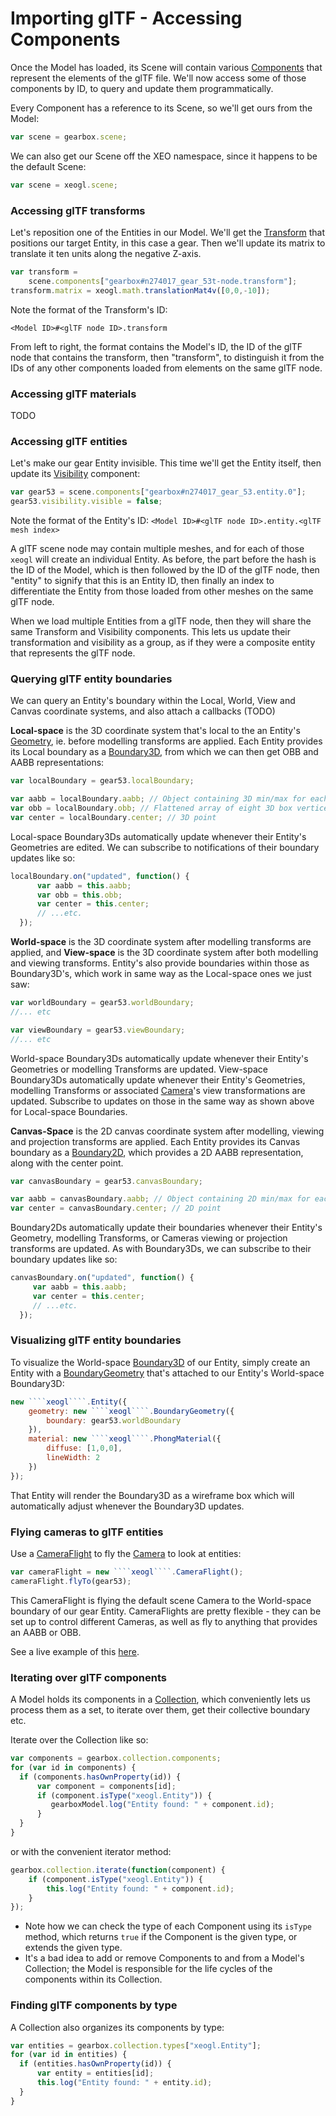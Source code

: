# Importing glTF - Accessing Components

Once the Model has loaded, its Scene will contain various [Components](http://xeogl.org/docs/classes/Component.html) 
that represent the elements of the glTF file. We'll now access some of those components by ID, to query and update them 
programmatically.

Every Component has a reference to its Scene, so we'll get ours from the Model:

```javascript
var scene = gearbox.scene;
```

We can also get our Scene off the XEO namespace, since it happens to be the default Scene:

```javascript
var scene = xeogl.scene;
```

### Accessing glTF transforms

Let's reposition one of the Entities in our Model. We'll get the [Transform](http://xeogl.org/docs/classes/Transform.html) that 
positions our target Entity, in this case a gear. Then we'll update its matrix to translate it ten units along the negative Z-axis.

```javascript
var transform = 
    scene.components["gearbox#n274017_gear_53t-node.transform"];
transform.matrix = xeogl.math.translationMat4v([0,0,-10]);
```

Note the format of the Transform's ID:

`<Model ID>#<glTF node ID>.transform`

From left to right, the format contains the Model's ID, the ID of the glTF node that contains the transform, then 
"transform", to distinguish it from the IDs of any other components loaded from elements on the same glTF node.

### Accessing glTF materials

TODO

### Accessing glTF entities

Let's make our gear Entity invisible. This time we'll get the Entity itself, then update 
its [Visibility](http://xeogl.org/docs/classes/Visibility.html) component:

```javascript
var gear53 = scene.components["gearbox#n274017_gear_53.entity.0"];
gear53.visibility.visible = false;
```

Note the format of the Entity's ID: `<Model ID>#<glTF node ID>.entity.<glTF mesh index>`

A glTF scene node may contain multiple meshes, and for each of those ````xeogl```` will create an individual Entity. As 
before, the part before the hash is the ID of the Model, which is then followed by the ID of the glTF node, then "entity" 
to signify that this is an Entity ID, then finally an index to differentiate the Entity from those loaded from other 
meshes on the same glTF node.

When we load multiple Entities from a glTF node, then they will share the same Transform and Visibility components. This 
lets us update their transformation and visibility as a group, as if they were a composite entity that represents 
the glTF node.

### Querying glTF entity boundaries

We can query an Entity's boundary within the Local, World, View and Canvas coordinate systems, and also attach a callbacks \(TODO\)

**Local-space** is the 3D coordinate system that's local to the an Entity's [Geometry](http://xeogl.org/docs/classes/Geometry.html), ie. before modelling transforms are 
applied. Each Entity provides its Local boundary as a [Boundary3D](http://````xeogl````.org/docs/classes/Boundary3D.html), from 
which we can then get OBB and AABB representations:

```javascript
var localBoundary = gear53.localBoundary;

var aabb = localBoundary.aabb; // Object containing 3D min/max for each axis 
var obb = localBoundary.obb; // Flattened array of eight 3D box vertices 
var center = localBoundary.center; // 3D point
```

Local-space Boundary3Ds automatically update whenever their Entity's Geometries are edited. We can subscribe to 
notifications of their boundary updates like so:

```javascript
localBoundary.on("updated", function() {    
      var aabb = this.aabb;
      var obb = this.obb;
      var center = this.center;
      // ...etc.
  });
```

**World-space** is the 3D coordinate system after modelling transforms are applied, and **View-space** is the 3D 
coordinate system after both modelling and viewing transforms. Entity's also provide boundaries within those as 
Boundary3D's, which work in same way as the Local-space ones we just saw:

```javascript
var worldBoundary = gear53.worldBoundary;
//... etc

var viewBoundary = gear53.viewBoundary;
//... etc
```

World-space Boundary3Ds automatically update whenever their Entity's Geometries or modelling Transforms are updated. View-space 
Boundary3Ds automatically update whenever their Entity's Geometries, modelling Transforms or associated 
[Camera](http://````xeogl````.org/docs/classes/Camera.html)'s view transformations are updated. Subscribe to updates on those 
in the same way as shown above for Local-space Boundaries.

**Canvas-Space** is the 2D canvas coordinate system after modelling, viewing and projection transforms are applied. Each 
Entity provides its Canvas boundary as a [Boundary2D](http://````xeogl````.org/docs/classes/Boundary2D.html), which provides 
a 2D AABB representation, along with the center point.

```javascript
var canvasBoundary = gear53.canvasBoundary;

var aabb = canvasBoundary.aabb; // Object containing 2D min/max for each axis  
var center = canvasBoundary.center; // 2D point
```

Boundary2Ds automatically update their boundaries whenever their Entity's Geometry, modelling Transforms, or Cameras 
viewing or projection transforms are updated. As with Boundary3Ds, we can subscribe to their boundary updates like so:

```javascript
canvasBoundary.on("updated", function() {    
     var aabb = this.aabb;
     var center = this.center;
     // ...etc.
  });
```

### Visualizing glTF entity boundaries

To visualize the World-space [Boundary3D](http://````xeogl````.org/docs/classes/Boundary3D.html) of our 
Entity, simply create an Entity with a [BoundaryGeometry](http://````xeogl````.org/docs/classes/BoundaryGeometry.html) that's 
attached to our Entity's World-space Boundary3D:

```javascript
new ````xeogl````.Entity({
    geometry: new ````xeogl````.BoundaryGeometry({
        boundary: gear53.worldBoundary
    }),
    material: new ````xeogl````.PhongMaterial({
        diffuse: [1,0,0],
        lineWidth: 2
    })
});
```

That Entity will render the Boundary3D as a wireframe box which will automatically adjust whenever the Boundary3D updates.

### Flying cameras to glTF entities

Use a [CameraFlight](http://````xeogl````.org/docs/classes/CameraFlight.html) to fly 
the [Camera](http://````xeogl````.org/docs/classes/Camera.html) to look at entities:

```javascript
var cameraFlight = new ````xeogl````.CameraFlight(); 
cameraFlight.flyTo(gear53);
```

This CameraFlight is flying the default scene Camera to the World-space boundary of our gear Entity. CameraFlights are 
pretty flexible - they can be set up to control different Cameras, as well as fly to anything that provides an AABB or OBB.

See a live example of this [here](http://````xeogl````.org/examples/#boundaries_flyToBoundary).

### Iterating over glTF components

A Model holds its components in a [Collection](http://xeogl.org/docs/classes/Collection.html), 
which conveniently lets us process them as a set, to iterate over them, get their collective boundary etc.

Iterate over the Collection like so:

```javascript
var components = gearbox.collection.components;
for (var id in components) {
  if (components.hasOwnProperty(id)) {
      var component = components[id];
      if (component.isType("xeogl.Entity")) {
         gearboxModel.log("Entity found: " + component.id);
      }
  }
}
```

or with the convenient iterator method:

```javascript
gearbox.collection.iterate(function(component) {
    if (component.isType("xeogl.Entity")) {
        this.log("Entity found: " + component.id);
    }
});
```

* Note how we can check the type of each Component using its `isType` method, which returns `true` if the 
  Component is the given type, or extends the given type.  
* It's a bad idea to add or remove Components to and from a Model's Collection; the Model 
  is responsible for the life cycles of the components within its Collection.

### Finding glTF components by type

A Collection also organizes its components by type:

```javascript
var entities = gearbox.collection.types["xeogl.Entity"];
for (var id in entities) {
  if (entities.hasOwnProperty(id)) {
      var entity = entities[id];  
      this.log("Entity found: " + entity.id);
  }
}
```

